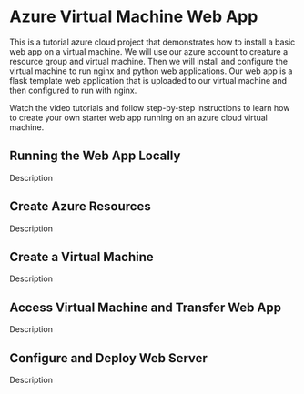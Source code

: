 # Azure Virtual Machine Web App

This is a tutorial azure cloud project that demonstrates how to install a basic web app on a virtual machine. We will use our azure account to creature a resource group and virtual machine. Then we will install and configure the virtual machine to run nginx and python web applications. Our web app is a flask template web application that is uploaded to our virtual machine and then configured to run with nginx.

Watch the video tutorials and follow step-by-step instructions to learn how to create your own starter web app running on an azure cloud virtual machine.

## Running the Web App Locally

Description

## Create Azure Resources

Description

## Create a Virtual Machine

Description

## Access Virtual Machine and Transfer Web App

Description

## Configure and Deploy Web Server

Description
